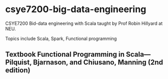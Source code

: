 # csye7200-big-data-engineering
CSYE7200 Bid-data engineering with Scala taught by Prof Robin Hillyard at NEU.

Topics include Scala, Spark, Functional programming

## Textbook Functional Programming in Scala—Pilquist, Bjarnason, and Chiusano, Manning (2nd edition)
